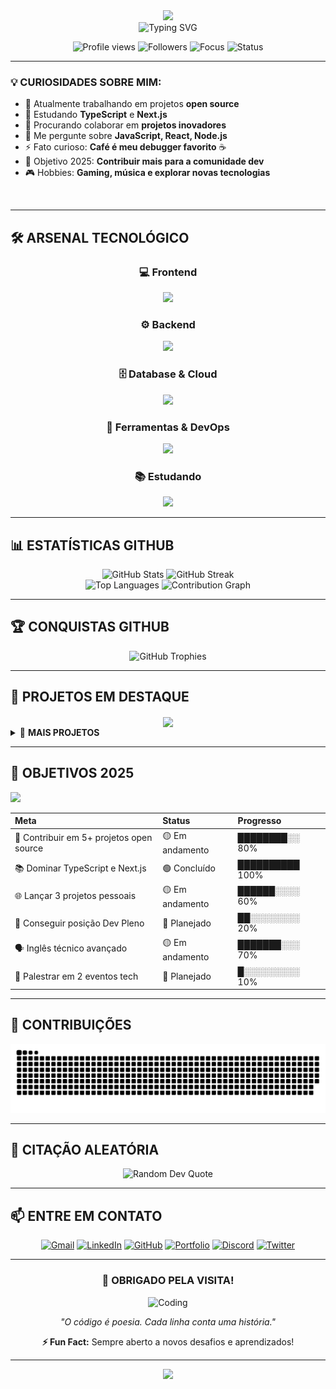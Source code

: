 <div align="center">
  <img src="https://capsule-render.vercel.app/api?type=waving&color=gradient&customColorList=6,11,20&height=200&section=header&text=Kelvena%20APK&fontSize=80&fontAlignY=35&animation=twinkling&fontColor=fff" />
</div>

<div align="center">
  <img src="https://readme-typing-svg.herokuapp.com?font=Fira+Code&size=32&duration=2800&pause=2000&color=00D9FF&center=true&vCenter=true&multiline=true&width=940&height=100&lines=%3C+Desenvolvedor+Full+Stack+%2F%3E;Transformando+caf%C3%A9+em+c%C3%B3digo+%E2%98%95%F0%9F%92%BB;Sempre+aprendendo%2C+sempre+evoluindo+%F0%9F%9A%80" alt="Typing SVG" />
</div>

<p align="center">
  <img src="https://komarev.com/ghpvc/?username=kelvenapk&color=00D9FF&style=for-the-badge&label=VISITANTES+DO+PERFIL" alt="Profile views" />
  <img src="https://img.shields.io/github/followers/kelvenapk?style=for-the-badge&color=00D9FF&labelColor=1a1a2e&logo=github" alt="Followers" />
  <img src="https://img.shields.io/badge/FOCO-FULL_STACK-00D9FF?style=for-the-badge&labelColor=1a1a2e" alt="Focus" />
  <img src="https://img.shields.io/badge/STATUS-CODANDO-00FF00?style=for-the-badge&labelColor=1a1a2e&logo=visualstudiocode" alt="Status" />
</p>

---



### 💡 CURIOSIDADES SOBRE MIM:

- 🔭 Atualmente trabalhando em projetos **open source**
- 🌱 Estudando **TypeScript** e **Next.js**
- 👯 Procurando colaborar em **projetos inovadores**
- 💬 Me pergunte sobre **JavaScript, React, Node.js**
- ⚡ Fato curioso: **Café é meu debugger favorito** ☕
- 🎯 Objetivo 2025: **Contribuir mais para a comunidade dev**
- 🎮 Hobbies: **Gaming, música e explorar novas tecnologias**

<br clear="both"/>

---

## 🛠️ ARSENAL TECNOLÓGICO

<div align="center">

### 💻 Frontend
<img src="https://skillicons.dev/icons?i=html,css,js,react,tailwind,bootstrap,sass,figma&theme=dark" />

### ⚙️ Backend
<img src="https://skillicons.dev/icons?i=nodejs,python,express,flask,django&theme=dark" />

### 🗄️ Database & Cloud
<img src="https://skillicons.dev/icons?i=mongodb,mysql,postgresql,firebase,aws&theme=dark" />

### 🔧 Ferramentas & DevOps
<img src="https://skillicons.dev/icons?i=git,github,vscode,docker,linux,bash,postman&theme=dark" />

### 📚 Estudando
<img src="https://skillicons.dev/icons?i=typescript,nextjs,graphql,redis,kubernetes&theme=dark" />

</div>

---

## 📊 ESTATÍSTICAS GITHUB

<div align="center">
  <img width="49%" src="https://github-readme-stats.vercel.app/api?username=kelvenapk&show_icons=true&theme=radical&hide_border=true&bg_color=0D1117&title_color=00D9FF&icon_color=00D9FF&text_color=FFFFFF&ring_color=00D9FF" alt="GitHub Stats" />
  <img width="49%" src="https://github-readme-streak-stats.herokuapp.com/?user=kelvenapk&theme=radical&hide_border=true&background=0D1117&stroke=00D9FF&ring=00D9FF&fire=00D9FF&currStreakLabel=FFFFFF" alt="GitHub Streak" />
</div>

<div align="center">
  <img width="49%" src="https://github-readme-stats.vercel.app/api/top-langs/?username=kelvenapk&layout=compact&theme=radical&hide_border=true&bg_color=0D1117&title_color=00D9FF&text_color=FFFFFF" alt="Top Languages" />
  <img width="49%" src="https://github-readme-activity-graph.vercel.app/graph?username=kelvenapk&theme=react-dark&hide_border=true&bg_color=0D1117&color=00D9FF&line=00D9FF&point=FFFFFF" alt="Contribution Graph" />
</div>

---

## 🏆 CONQUISTAS GITHUB

<div align="center">
  <img src="https://github-profile-trophy.vercel.app/?username=kelvenapk&theme=radical&no-frame=true&no-bg=true&margin-w=4&row=1&column=7" alt="GitHub Trophies" />
</div>

---

## 🎯 PROJETOS EM DESTAQUE

<div align="center">

<a href="https://github.com/kelvenapk/ChlorideOS">
  <img align="center" src="https://github-readme-stats.vercel.app/api/pin/?username=kelvenapk&repo=ChlorideOS&theme=radical&hide_border=true&bg_color=0D1117&title_color=00D9FF&icon_color=00D9FF&text_color=FFFFFF" />
</a>

</div>

<details>
<summary>📂 <b>MAIS PROJETOS</b></summary>
<br>

| 🎨 Projeto | 📝 Descrição | 🔗 Link | ⭐ Stars |
|:-----------|:-------------|:--------|:---------|
| **ChlorideOS** | Sistema Operacional customizado | [Repo](https://github.com/kelvenapk/ChlorideOS) | ![Stars](https://img.shields.io/github/stars/kelvenapk/ChlorideOS?style=social) |
| **Portfolio** | Meu site pessoal | Em breve 🚀 | - |
| **API Project** | RESTful API com Node.js | Em breve 🚀 | - |

</details>

---

## 
## 🎯 OBJETIVOS 2025

<img src="https://user-images.githubusercontent.com/74038190/212284115-f47cd8ff-2ffb-4b04-b5bf-4d1c14c0247f.gif" width="900">

<div align="center">

| Meta | Status | Progresso |
|:-----|:-------|:----------|
| 🚀 Contribuir em 5+ projetos open source | 🟡 Em andamento | ████████░░ 80% |
| 📚 Dominar TypeScript e Next.js | 🟢 Concluído | ██████████ 100% |
| 🌐 Lançar 3 projetos pessoais | 🟡 Em andamento | ██████░░░░ 60% |
| 💼 Conseguir posição Dev Pleno | 🔴 Planejado | ██░░░░░░░░ 20% |
| 🗣️ Inglês técnico avançado | 🟡 Em andamento | ███████░░░ 70% |
| 👥 Palestrar em 2 eventos tech | 🔴 Planejado | █░░░░░░░░░ 10% |

</div>

---

## 🐍 CONTRIBUIÇÕES

<div align="center">
  <img src="https://raw.githubusercontent.com/platane/platane/output/github-contribution-grid-snake-dark.svg" alt="Snake animation" />
</div>

---

## 💬 CITAÇÃO ALEATÓRIA

<div align="center">
  <img src="https://quotes-github-readme.vercel.app/api?type=horizontal&theme=radical" alt="Random Dev Quote"/>
</div>

---

## 📫 ENTRE EM CONTATO

<div align="center">

[![Gmail](https://img.shields.io/badge/Gmail-kelvenpinheiro710@gmail.com-D14836?style=for-the-badge&logo=gmail&logoColor=white)](mailto:kelvenpinheiro710@gmail.com)
[![LinkedIn](https://img.shields.io/badge/LinkedIn-Kelvena_Pinheiro-0077B5?style=for-the-badge&logo=linkedin&logoColor=white)](https://linkedin.com/in/kelvenapk)
[![GitHub](https://img.shields.io/badge/GitHub-@kelvenapk-181717?style=for-the-badge&logo=github&logoColor=white)](https://github.com/kelvenapk)
[![Portfolio](https://img.shields.io/badge/Portfolio-kelvenapk.dev-000000?style=for-the-badge&logo=vercel&logoColor=white)](https://kelvenapk.dev)
[![Discord](https://img.shields.io/badge/Discord-kelvenapk-5865F2?style=for-the-badge&logo=discord&logoColor=white)](https://discord.com/users/kelvenapk)
[![Twitter](https://img.shields.io/badge/Twitter-@kelvenapk-1DA1F2?style=for-the-badge&logo=twitter&logoColor=white)](https://twitter.com/kelvenapk)

</div>

---

<div align="center">

### 💙 OBRIGADO PELA VISITA!
![Coding](https://media.giphy.com/media/qgQUggAC3Pfv687qPC/giphy.gif)

*"O código é poesia. Cada linha conta uma história."*

**⚡ Fun Fact:** Sempre aberto a novos desafios e aprendizados!

</div>

---

<div align="center">
  <img src="https://capsule-render.vercel.app/api?type=waving&color=gradient&customColorList=6,11,20&height=100&section=footer&fontSize=0" />
</div>
